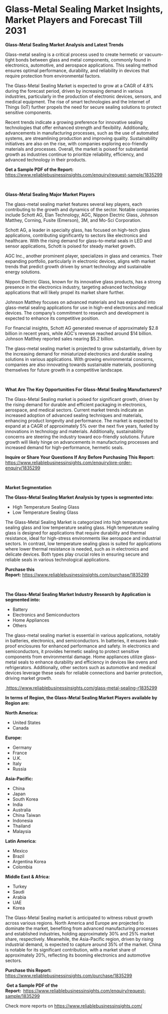 <p><h1>Glass-Metal Sealing Market Insights, Market Players and Forecast Till 2031</h1></p><p><strong>Glass-Metal Sealing Market Analysis and Latest Trends</strong></p>
<p><p>Glass-metal sealing is a critical process used to create hermetic or vacuum-tight bonds between glass and metal components, commonly found in electronics, automotive, and aerospace applications. This sealing method ensures optimal performance, durability, and reliability in devices that require protection from environmental factors.</p><p>The Glass-Metal Sealing Market is expected to grow at a CAGR of 4.8% during the forecast period, driven by increasing demand in various industries, particularly in the production of electronic devices, sensors, and medical equipment. The rise of smart technologies and the Internet of Things (IoT) further propels the need for secure sealing solutions to protect sensitive components.</p><p>Recent trends indicate a growing preference for innovative sealing technologies that offer enhanced strength and flexibility. Additionally, advancements in manufacturing processes, such as the use of automated systems, are streamlining production and improving quality. Sustainability initiatives are also on the rise, with companies exploring eco-friendly materials and processes. Overall, the market is poised for substantial growth as industries continue to prioritize reliability, efficiency, and advanced technology in their products.</p></p>
<p><strong>Get a Sample PDF of the Report:&nbsp;</strong> <a href="https://www.reliablebusinessinsights.com/enquiry/request-sample/1835299?utm_campaign=1138&utm_medium=2&utm_source=Github&utm_content=ia&utm_term=31122024&utm_id=glass-metal-sealing">https://www.reliablebusinessinsights.com/enquiry/request-sample/1835299</a></p>
<p>&nbsp;</p>
<p><strong>Glass-Metal Sealing Major Market Players</strong></p>
<p><p>The glass-metal sealing market features several key players, each contributing to the growth and dynamics of the sector. Notable companies include Schott AG, Elan Technology, AGC, Nippon Electric Glass, Johnson Matthey, Corning, Fusite (Emerson), 3M, and Mo-Sci Corporation. </p><p>Schott AG, a leader in specialty glass, has focused on high-tech glass applications, contributing significantly to sectors like electronics and healthcare. With the rising demand for glass-to-metal seals in LED and sensor applications, Schott is poised for steady market growth.</p><p>AGC Inc., another prominent player, specializes in glass and ceramics. Their expanding portfolio, particularly in electronic devices, aligns with market trends that predict growth driven by smart technology and sustainable energy solutions. </p><p>Nippon Electric Glass, known for its innovative glass products, has a strong presence in the electronics industry, targeting advanced technology applications that will likely propel its market share further. </p><p>Johnson Matthey focuses on advanced materials and has expanded into glass-metal sealing applications for use in high-end electronics and medical devices. The company’s commitment to research and development is expected to enhance its competitive position.</p><p>For financial insights, Schott AG generated revenue of approximately $2.8 billion in recent years, while AGC's revenue reached around $14 billion. Johnson Matthey reported sales nearing $5.2 billion. </p><p>The glass-metal sealing market is projected to grow substantially, driven by the increasing demand for miniaturized electronics and durable sealing solutions in various applications. With growing environmental concerns, companies are also innovating towards sustainable materials, positioning themselves for future growth in a competitive landscape.</p></p>
<p>&nbsp;</p>
<p><strong>What Are The Key Opportunities For Glass-Metal Sealing Manufacturers?</strong></p>
<p><p>The Glass-Metal Sealing market is poised for significant growth, driven by the rising demand for durable and efficient packaging in electronics, aerospace, and medical sectors. Current market trends indicate an increased adoption of advanced sealing techniques and materials, enhancing product longevity and performance. The market is expected to expand at a CAGR of approximately 5% over the next five years, fueled by innovations in technology and materials. Additionally, sustainability concerns are steering the industry toward eco-friendly solutions. Future growth will likely hinge on advancements in manufacturing processes and increased demand for high-performance, hermetic seals.</p></p>
<p><strong>Inquire or Share Your Questions If Any Before Purchasing This Report:</strong> <a href="https://www.reliablebusinessinsights.com/enquiry/pre-order-enquiry/1835299?utm_campaign=1138&utm_medium=2&utm_source=Github&utm_content=ia&utm_term=31122024&utm_id=glass-metal-sealing">https://www.reliablebusinessinsights.com/enquiry/pre-order-enquiry/1835299</a></p>
<p>&nbsp;</p>
<p><strong>Market Segmentation</strong></p>
<p><strong>The Glass-Metal Sealing Market Analysis by types is segmented into:</strong></p>
<p><ul><li>High Temperature Sealing Glass</li><li>Low Temperature Sealing Glass</li></ul></p>
<p><p>The Glass-Metal Sealing Market is categorized into high temperature sealing glass and low temperature sealing glass. High temperature sealing glass is designed for applications that require durability and thermal resistance, ideal for high-stress environments like aerospace and industrial sectors. In contrast, low temperature sealing glass is suited for applications where lower thermal resistance is needed, such as in electronics and delicate devices. Both types play crucial roles in ensuring secure and reliable seals in various technological applications.</p></p>
<p><strong>Purchase this Report:&nbsp;</strong><a href="https://www.reliablebusinessinsights.com/purchase/1835299?utm_campaign=1138&utm_medium=2&utm_source=Github&utm_content=ia&utm_term=31122024&utm_id=glass-metal-sealing">https://www.reliablebusinessinsights.com/purchase/1835299</a></p>
<p>&nbsp;</p>
<p><strong>The Glass-Metal Sealing Market Industry Research by Application is segmented into:</strong></p>
<p><ul><li>Battery</li><li>Electronics and Semiconductors</li><li>Home Appliances</li><li>Others</li></ul></p>
<p><p>The glass-metal sealing market is essential in various applications, notably in batteries, electronics, and semiconductors. In batteries, it ensures leak-proof enclosures for enhanced performance and safety. In electronics and semiconductors, it provides hermetic sealing to protect sensitive components from environmental damage. Home appliances utilize glass-metal seals to enhance durability and efficiency in devices like ovens and refrigerators. Additionally, other sectors such as automotive and medical devices leverage these seals for reliable connections and barrier protection, driving market growth.</p></p>
<p><a href="https://www.reliablebusinessinsights.com/glass-metal-sealing-r1835299?utm_campaign=1138&utm_medium=2&utm_source=Github&utm_content=ia&utm_term=31122024&utm_id=glass-metal-sealing">&nbsp;https://www.reliablebusinessinsights.com/glass-metal-sealing-r1835299</a></p>
<p><strong>In terms of Region, the Glass-Metal Sealing Market Players available by Region are:</strong></p>
<p>
    <p> <strong> North America: </strong>
        <ul>
            <li>United States</li>
            <li>Canada</li>
        </ul>
        </p> 
    <p> <strong> Europe: </strong>
        <ul>
            <li>Germany</li>
            <li>France</li>
            <li>U.K.</li>
            <li>Italy</li>
            <li>Russia</li>
        </ul>
        </p> 
    <p> <strong> Asia-Pacific: </strong>
        <ul>
            <li>China</li>
            <li>Japan</li>
            <li>South Korea</li>
            <li>India</li>
            <li>Australia</li>
            <li>China Taiwan</li>
            <li>Indonesia</li>
            <li>Thailand</li>
            <li>Malaysia</li>
        </ul>
        </p> 
    <p> <strong> Latin America: </strong>
        <ul>
            <li>Mexico</li>
            <li>Brazil</li>
            <li>Argentina Korea</li>
            <li>Colombia</li>
        </ul>
        </p> 
    <p> <strong> Middle East & Africa: </strong>
        <ul>
            <li>Turkey</li>
            <li>Saudi</li>
            <li>Arabia</li>
            <li>UAE</li>
            <li>Korea</li>
        </ul>
    </p>
    </p>
<p><p>The Glass-Metal Sealing market is anticipated to witness robust growth across various regions. North America and Europe are projected to dominate the market, benefiting from advanced manufacturing processes and established industries, holding approximately 30% and 25% market share, respectively. Meanwhile, the Asia-Pacific region, driven by rising industrial demand, is expected to capture around 35% of the market. China is notable for its significant contribution, with a market share of approximately 20%, reflecting its booming electronics and automotive sectors.</p></p>
<p><strong>Purchase this Report: </strong><a href="https://www.reliablebusinessinsights.com/purchase/1835299?utm_campaign=1138&utm_medium=2&utm_source=Github&utm_content=ia&utm_term=31122024&utm_id=glass-metal-sealing">https://www.reliablebusinessinsights.com/purchase/1835299</a></p>
<p>&nbsp;<strong>Get a Sample PDF of the Report:&nbsp;&nbsp;</strong><a href="https://www.reliablebusinessinsights.com/enquiry/request-sample/1835299?utm_campaign=1138&utm_medium=2&utm_source=Github&utm_content=ia&utm_term=31122024&utm_id=glass-metal-sealing">https://www.reliablebusinessinsights.com/enquiry/request-sample/1835299</a></p>
<p><strong></strong></p>
<p>Check more reports on <a href="https://www.reliablebusinessinsights.com/?utm_campaign=1138&utm_medium=2&utm_source=Github&utm_content=ia&utm_term=31122024&utm_id=glass-metal-sealing">https://www.reliablebusinessinsights.com/</a></p>